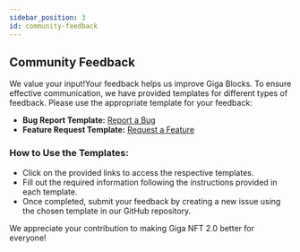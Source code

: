 ```yaml
---
sidebar_position: 3
id: community-feedback
---
```

## Community Feedback

We value your input!Your feedback helps us improve Giga Blocks. To ensure effective communication, we have provided templates for different types of feedback. Please use the appropriate template for your feedback:

- **Bug Report Template:** [Report a Bug](https://github.com/giga-nft2-0/Giga_NFT_2.0/issues/new?assignees=&labels=Bug+Report%2CNeeds+Triage&projects=&template=bug_report.yml&title=%5BBug%5D%3A+)
- **Feature Request Template:** [Request a Feature](https://github.com/giga-nft2-0/Giga_NFT_2.0/issues/new?assignees=&labels=%3Arocket%3A+Feature+Request&projects=&template=feature_request.yml&title=%5BFeature%5D%3A+)

### How to Use the Templates:

- Click on the provided links to access the respective templates.
- Fill out the required information following the instructions provided in each template.
- Once completed, submit your feedback by creating a new issue using the chosen template in our GitHub repository.

We appreciate your contribution to making Giga NFT 2.0 better for everyone!


